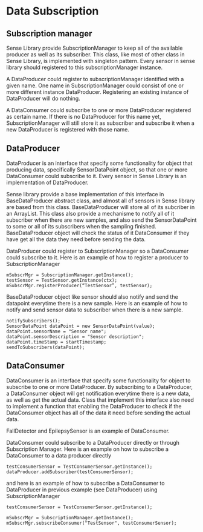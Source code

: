 # Data Subscription

## Subscription manager

Sense Library provide SubscriptionManager to keep all of the available producer as well as its subscriber. This class, like most of other class in Sense Library, is implemented with singleton pattern. Every sensor in sense library should registered to this subscriptionManager instance.

A DataProducer could register to subscriptionManager identified with a given name. One name in SubscriptionManager could consist of one or more different instance DataProducer. Registering an existing instance of DataProducer will do nothing.

A DataConsumer could subscribe to one or more DataProducer registered as certain name. If there is no DataProducer for this name yet, SubscriptionManager will still store it as subscriber and subscribe it when a new DataProducer is registered with those name.

## DataProducer

DataProducer is an interface that specify some functionality for object that producing data, specifically SensorDataPoint object, so that one or more DataConsumer could subscribe to it. Every sensor in Sense Library is an implementation of DataProducer. 

Sense library provide a base implementation of this interface in BaseDataProducer abstract class, and almost all of sensors in Sense library are based from this class. BaseDataProducer will store all of its subcriber in an ArrayList. This class also provide a mechanisme to notify all of it subscriber when there are new samples, and also send the SensorDataPoint to some or all of its subscribers when the sampling finished. BaseDataProducer object will check the status of it DataConsumer if they have get all the data they need before sending the data.

DataProducer could register to SubscriptionManager so a DataConsumer could subscribe to it. Here is an example of how to register a producer to SubscriptionManager

    mSubscrMgr = SubscriptionManager.getInstance();
    testSensor = TestSensor.getInstance(ctx);
    mSubscrMgr.registerProducer(“TestSensor”, testSensor);

BaseDataProducer object like sensor should also notify and send the datapoint everytime there is a new sample. Here is an example of how to notify and send sensor data to subscriber when there is a new sample.

    notifySubscribers();
    SensorDataPoint dataPoint = new SensorDataPoint(value);
    dataPoint.sensorName = "Sensor name";
    dataPoint.sensorDescription = "Sensor description";
    dataPoint.timeStamp = startTimestamp;
    sendToSubscribers(dataPoint);


## DataConsumer

DataConsumer is an interface that specify some functionality for object to subscribe to one or more DataProducer. By subscribing to a DataProducer, a DataConsumer object will get notification everytime there is a new data, as well as get the actual data. Class that implement this interface also need to implement a function that enabling the DataProducer to check if the DataConsumer object has all of the data it need before sending the actual data.

FallDetector and EpilepsySensor is an example of DataConsumer.

DataConsumer could subscribe to a DataProducer directly or through Subscription Manager. Here is an example on how to subscribe a DataConsumer to a data producer directly

    testConsumerSensor = TestConsumerSensor.getInstance();
    dataProducer.addSubscriber(testConsumerSensor);

and here is an example of how to subscribe a DataConsumer to DataProducer in previous example (see DataProducer) using SubscriptionManager

    testConsumerSensor = TestConsumerSensor.getInstance();

    mSubscrMgr = SubscriptionManager.getInstance();
    mSubscrMgr.subscribeConsumer("TestSensor", testConsumerSensor);
